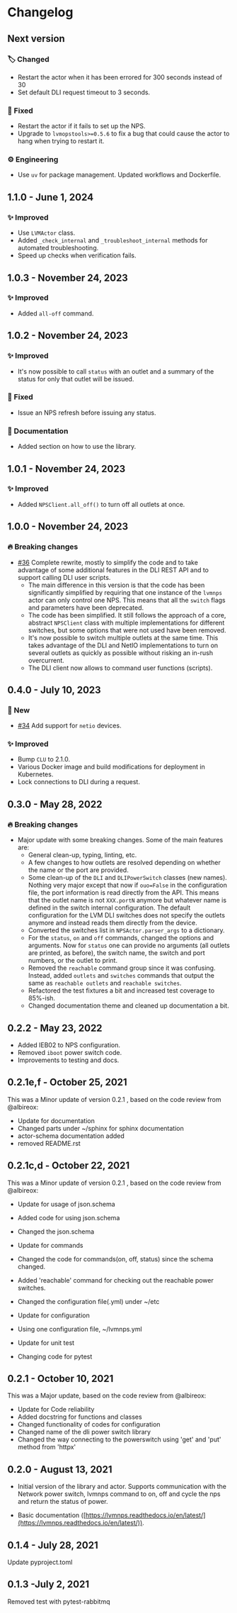 # Changelog

## Next version

### 🏷️ Changed

* Restart the actor when it has been errored for 300 seconds instead of 30
* Set default DLI request timeout to 3 seconds.

### 🔧 Fixed

* Restart the actor if it fails to set up the NPS.
* Upgrade to `lvmopstools>=0.5.6` to fix a bug that could cause the actor to hang when trying to restart it.

### ⚙️ Engineering

* Use `uv` for package management. Updated workflows and Dockerfile.


## 1.1.0 - June 1, 2024

### ✨ Improved

* Use `LVMActor` class.
* Added `_check_internal` and `_troubleshoot_internal` methods for automated troubleshooting.
* Speed up checks when verification fails.


## 1.0.3 - November 24, 2023

### ✨ Improved

* Added `all-off` command.


## 1.0.2 - November 24, 2023

### ✨ Improved

* It's now possible to call `status` with an outlet and a summary of the status for only that outlet will be issued.

### 🔧 Fixed

* Issue an NPS refresh before issuing any status.

### 📖 Documentation

* Added section on how to use the library.


## 1.0.1 - November 24, 2023

### ✨ Improved

* Added `NPSClient.all_off()` to turn off all outlets at once.


## 1.0.0 - November 24, 2023

### 🔥 Breaking changes

* [#36](https://github.com/sdss/lvmnps/pull/36) Complete rewrite, mostly to simplify the code and to take advantage of some additional features in the DLI REST API and to support calling DLI user scripts.
  * The main difference in this version is that the code has been significantly simplified by requiring that one instance of the `lvmnps` actor can only control one NPS. This means that all the `switch` flags and parameters have been deprecated.
  * The code has been simplified. It still follows the approach of a core, abstract `NPSClient` class with multiple implementations for different switches, but some options that were not used have been removed.
  * It's now possible to switch multiple outlets at the same time. This takes advantage of the DLI and NetIO implementations to turn on several outlets as quickly as possible without risking an in-rush overcurrent.
  * The DLI client now allows to command user functions (scripts).


## 0.4.0 - July 10, 2023

### 🚀 New

* [#34](https://github.com/sdss/lvmnps/pull/34) Add support for ``netio`` devices.

### ✨ Improved

* Bump `CLU` to 2.1.0.
* Various Docker image and build modifications for deployment in Kubernetes.
* Lock connections to DLI during a request.


## 0.3.0 - May 28, 2022

### 🔥 Breaking changes

* Major update with some breaking changes. Some of the main features are:
  * General clean-up, typing, linting, etc.
  * A few changes to how outlets are resolved depending on whether the name or the port are provided.
  * Some clean-up of the `DLI` and `DLIPowerSwitch` classes (new names). Nothing very major except that now if `ouo=False` in the configuration file, the port information is read directly from the API. This means that the outlet name is not `XXX.portN` anymore but whatever name is defined in the switch internal configuration. The default configuration for the LVM DLI switches does not specify the outlets anymore and instead reads them directly from the device.
  * Converted the switches list in `NPSActor.parser_args` to a dictionary.
  * For the `status`, `on` and `off` commands, changed the options and arguments. Now for `status` one can provide no arguments (all outlets are printed, as before), the switch name, the switch and port numbers, or the outlet to print.
  * Removed the `reachable` command group since it was confusing. Instead, added `outlets` and `switches` commands that output the same as `reachable outlets` and `reachable switches`.
  * Refactored the test fixtures a bit and increased test coverage to 85%-ish.
  * Changed documentation theme and cleaned up documentation a bit.


## 0.2.2 - May 23, 2022

* Added IEB02 to NPS configuration.
* Removed `iboot` power switch code.
* Improvements to testing and docs.


## 0.2.1e,f - October 25, 2021

This was a Minor update of version 0.2.1 , based on the code review from @albireox:

* Update for documentation
* Changed parts under ~/sphinx for sphinx documentation
* actor-schema documentation added
* removed README.rst


## 0.2.1c,d - October 22, 2021

This was a Minor update of version 0.2.1 , based on the code review from @albireox:

* Update for usage of json.schema
* Added code for using json.schema
* Changed the json.schema

* Update for commands
* Changed the code for commands(on, off, status) since the schema changed.
* Added 'reachable' command for checking out the reachable power switches.
* Changed the configuration file(.yml) under ~/etc

* Update for configuration
* Using one configuration file, ~/lvmnps.yml

* Update for unit test
* Changing code for pytest


## 0.2.1 - October 10, 2021

This was a Major update, based on the code review from @albireox:

* Update for Code reliability
* Added docstring for functions and classes
* Changed functionality of codes for configuration
* Changed name of the dli power switch library
* Changed the way connecting to the powerswitch using 'get' and 'put' method from 'httpx'


## 0.2.0 - August 13, 2021

* Initial version of the library and actor. Supports communication with the Network power switch, lvmnps command to on, off and cycle the nps and return the status of power.

* Basic documentation ([https://lvmnps.readthedocs.io/en/latest/](https://lvmnps.readthedocs.io/en/latest/)).


## 0.1.4 - July 28, 2021

Update pyproject.toml


## 0.1.3 -July 2, 2021

Removed test with pytest-rabbitmq

